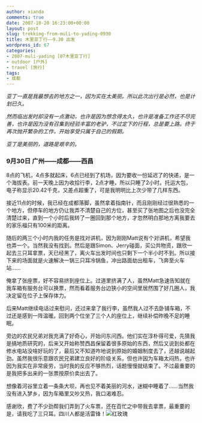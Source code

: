 ```yaml
---
author: xianda
comments: true
date: 2007-10-20 16:23:00+00:00
layout: post
slug: trekking-from-muli-to-yading-0930
title: 木里亚丁行——9.30 出发
wordpress_id: 67
categories:
- 2007-muli-yading [07木里亚丁行]
- outdoor [户外]
- travel [旅行]
tags:
- 成都
---
```


_亚丁一直是我最想去的地方之一，因为实在太美丽。所以此次出行是必然，也是计划已久。_



_然而临出发时却没有一点激动，也许是因为想念得太久，也许是准备工作还不尽完善，也许是因为没有召集到经验丰富的老驴，不过定下的行程，总是要上路。终于再次抛开繁杂的工作，开始享受只属于自己的假期。_



_亚丁是美丽的，道路是艰辛的。_







### 9月30日 广州——成都——西昌





8点的飞机，4点多就起床，6点已经到了机场，因为要收一份延迟了的快递，是一个海拔表。前一天晚上因为收拾行李，2点才睡，所以只睡了2小时。托运大包，电子称显示20.42千克，又差点超重了，可是我明明比上次少带了几样东西。



接近11点的时候，我已经在成都落脚，虽然拿着指南针，而且刚刚经过很熟悉的一个地方，但停车的地方仍让我弄不清楚自己的方位，甚至买了张地图之后也没完全清楚过来，直到一个小时后我转了一圈回到那个地方，才忽然明白那地方离我要去的家乐福只有100米的距离。



随后的两三个小时内我的任务是找对讲机，因为刚刚Matt说有个对讲机，希望我也弄一个。当然我没有找到。然后是跟Simon、Jerry碰面，买公共物资，跟欣一起去三只耳拿票，天已经黑了，离火车出发时间也只剩下一个半小时不到。所以接下来的场面就是火速解决一锅三只耳冷锅鱼，冲出路面劫出租车，飞奔至火车站……

<!-- more -->

俺拿了张座票，好不容易挤到座位上。过道里挤满了人，虽然Matt急速告知就在我车箱有服务台可以换票，然而看着服务台边狭小的空间里居然围了好几圈人，我决定留在位子上保存体力。



后来Matt继续电话过来慰问，还过来拿了我行李，虽然我人过不去卧铺车箱，不过还是感到一阵温暖。回到两个位坐了三个人的座位上，继续补偿昨晚不足的睡眠。



旁边的农民兄弟对我充满了好奇心，开始问东问西。他们实在淳朴得可爱，先猜我是搞地质研究的，后来又开始称赞西昌保留着很多原始的东西，然后又说到处都在修水电站没啥好玩的了，最后又不知道咋地说到原始的婚姻制度去了，还越说越起劲。虽然我很乐意跟农民兄弟建立良好的阶级关系，但也许因为车箱太闷热，也许因为我实在非常疲劳，当时我的反应不够热烈，话题慢慢就结束了。不过最重要的是我把多出来的一张票按原价卖出去了。



想像着河谷里立着一条条大坝，再也见不着美丽的河水，迷糊中睡着了……当然我没有进入梦乡，因为车箱里又吵又热，我口渴难忍。





感谢欣，费了不少劲帮我们弄到了火车票，还在百忙之中带我去拿票，最重要的是，请我吃了三只耳。四川人都是活雷锋！![红玫瑰](http://shared.live.com/HjKMzTS-xzcms40!CabizA/emoticons/rose.gif)
